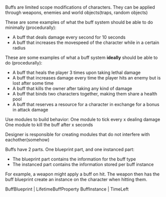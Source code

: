 Buffs are limited scope modifications of characters. They can be applied through weapons, enemies and world objects(traps, random objects)

These are some examples of what the buff system should be able to do minimally (procedurally):

* A buff that deals damage every second for 10 seconds
* A buff that increases the movespeed of the character while in a certain radius

These are some examples of what a buff system **ideally** should be able to do (procedurally):

* A buff that heals the player 3 times upon taking lethal damage
* A buff that increases damage every time the player hits an enemy but is lost after some time
* A buff that kills the owner after taking any kind of damage
* A buff that binds two characters together, making them share a health pool
* A buff that reserves a resource for a character in exchange for a bonus in attack damage


Use modules to build behavior:
	One module to tick every x dealing damage
	One module to kill the buff after x seconds

Designer is responsible for creating modules that do not interfere with eachother(somehow)

Buffs have 2 parts. One blueprint part, and one instanced part:
* The blueprint part contains the information for the buff type
* The instanced part contains the information stored per buff instance

For example, a weapon might apply a buff on hit. The weapon then has the buff blueprint create an instance on the character when hitting them.


BuffBlueprint		| LifetimeBuffProperty
BuffInstance		| TimeLeft